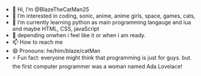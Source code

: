 - 👋 Hi, I’m @BlazeTheCatMan25
- 👀 I’m interested in coding, sonic, anime, anime girls, space, games, cats,
- 🌱 I’m currently learning python as main programming langauge and lua and maybe HTML, CSS, javaScript
- 💞️ depending onwhen i feel like it or when i am ready.
- 📫 How to reach me 
- 😄 Pronouns: he/him/blaze/catMan
- ⚡ Fun fact: everyone might think that programming is just for guys. but. the first computer programmer was a woman named Ada Lovelace!

<!---
BlazeTheCatMan25/BlazeTheCatMan25 is a ✨ special ✨ repository because its `README.md` (this file) appears on your GitHub profile.
You can click the Preview link to take a look at your changes.
--->
